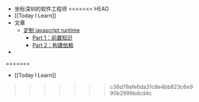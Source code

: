 - 坐标深圳的软件工程师
<<<<<<< HEAD
- [[Today I Learn]]
- 文章
	- [定制 javascript runtime](https://github.com/zcfan/create-your-own-javascript-runtime)
		- [Part 1：前置知识](https://github.com/zcfan/create-your-own-javascript-runtime/blob/main/part1_prerequests/note.md)
		- [Part 2：构建依赖](https://github.com/zcfan/create-your-own-javascript-runtime/blob/main/part2_build-dependencies/note.md)
-
=======
- [[Today I Learn]]
>>>>>>> c36d79afe6da31c8e4bb823c6e990b2999bdcd4c
